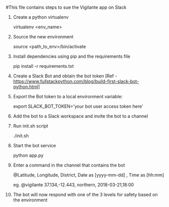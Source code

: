 #This file contains steps to sue the Vigilante app on Slack

1. Create a python virtualenv

	virtualenv <env_name>

2. Source the new environment

	source <path_to_env>/bin/activate

3. Install dependencies using pip and the requirements file

	pip install -r requirements.txt

4. Create a Slack Bot and obtain the bot token [Ref - https://www.fullstackpython.com/blog/build-first-slack-bot-python.html]

5. Export the Bot token to a local environment variable:

	export SLACK_BOT_TOKEN='your bot user access token here'

6. Add the bot to a Slack workspace and invite the bot to a channel

7. Run init.sh script
	
	./init.sh

8. Start the bot service
	
	python app.py

9. Enter a command in the channel that contains the bot

	@<NameOfBot>Latitude, Longitude, District, Date as [yyyy-mm-dd] , Time as [hh:mm]
	
	eg. @vigilante 37.134,-12.443, northern, 2018-03-21,18:00

9. The bot will now respond with one of the 3 levels for safety based on the environment 
